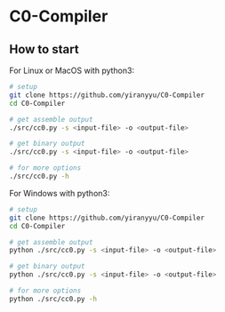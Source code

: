 # C0-Compiler

## How to start

For Linux or MacOS with python3:

```sh
# setup
git clone https://github.com/yiranyyu/C0-Compiler
cd C0-Compiler

# get assemble output
./src/cc0.py -s <input-file> -o <output-file>

# get binary output
./src/cc0.py -s <input-file> -o <output-file>

# for more options
./src/cc0.py -h
```

For Windows with python3:

```sh
# setup
git clone https://github.com/yiranyyu/C0-Compiler
cd C0-Compiler

# get assemble output
python ./src/cc0.py -s <input-file> -o <output-file>

# get binary output
python ./src/cc0.py -s <input-file> -o <output-file>

# for more options
python ./src/cc0.py -h
```